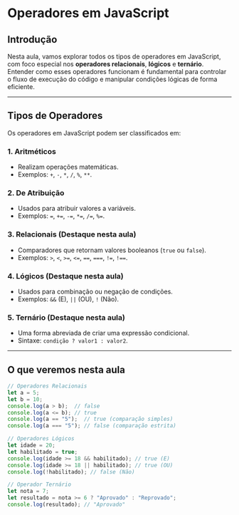 # Operadores em JavaScript

## Introdução
Nesta aula, vamos explorar todos os tipos de operadores em JavaScript, com foco especial nos **operadores relacionais**, **lógicos** e **ternário**. Entender como esses operadores funcionam é fundamental para controlar o fluxo de execução do código e manipular condições lógicas de forma eficiente.

---

## Tipos de Operadores
Os operadores em JavaScript podem ser classificados em:

### 1. **Aritméticos**
- Realizam operações matemáticas.
- Exemplos: `+`, `-`, `*`, `/`, `%`, `**`.

### 2. **De Atribuição**
- Usados para atribuir valores a variáveis.
- Exemplos: `=`, `+=`, `-=`, `*=`, `/=`, `%=`.

### 3. **Relacionais** (Destaque nesta aula)
- Comparadores que retornam valores booleanos (`true` ou `false`).
- Exemplos: `>`, `<`, `>=`, `<=`, `==`, `===`, `!=`, `!==`.

### 4. **Lógicos** (Destaque nesta aula)
- Usados para combinação ou negação de condições.
- Exemplos: `&&` (E), `||` (OU), `!` (Não).

### 5. **Ternário** (Destaque nesta aula)
- Uma forma abreviada de criar uma expressão condicional.
- Sintaxe: `condição ? valor1 : valor2`.

---

## O que veremos nesta aula
```javascript
// Operadores Relacionais
let a = 5;
let b = 10;
console.log(a > b);  // false
console.log(a <= b); // true
console.log(a == "5");  // true (comparação simples)
console.log(a === "5"); // false (comparação estrita)

// Operadores Lógicos
let idade = 20;
let habilitado = true;
console.log(idade >= 18 && habilitado); // true (E)
console.log(idade >= 18 || habilitado); // true (OU)
console.log(!habilitado); // false (Não)

// Operador Ternário
let nota = 7;
let resultado = nota >= 6 ? "Aprovado" : "Reprovado";
console.log(resultado); // "Aprovado"

